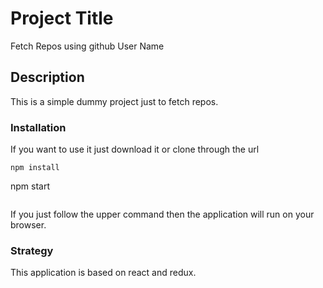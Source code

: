 # Project Title
Fetch Repos using github User Name

## Description
This is a simple dummy project just to fetch repos.

### Installation

If you want to use it just download it or clone through the url

```
npm install
```
npm start
```
```
If you just follow the upper command then the application will run on your browser.

### Strategy

This application is based on react and redux.